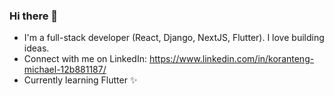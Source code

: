 ### Hi there 👋


- I'm a full-stack developer (React, Django, NextJS, Flutter). I love building ideas.
- Connect with me on LinkedIn: https://www.linkedin.com/in/koranteng-michael-12b881187/
- Currently learning Flutter ✨

